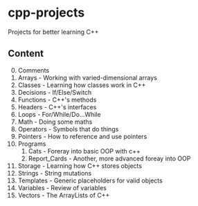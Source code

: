 # cpp-projects
Projects for better learning C++

## Content
0. Comments
1. Arrays - Working with varied-dimensional arrays
2. Classes - Learning how classes work in C++
3. Decisions - If/Else/Switch
4. Functions - C++'s methods
5. Headers - C++'s interfaces
7. Loops - For/While/Do...While
8. Math - Doing some maths
9. Operators - Symbols that do things
10. Pointers - How to reference and use pointers
11. Programs
	1. Cats - Foreray into basic OOP with c++
	2. Report_Cards - Another, more advanced foreay into OOP
12. Storage - Learning how C++ stores objects
13. Strings - String mutations
14. Templates - Generic placeholders for valid objects
15. Variables - Review of variables
16. Vectors - The ArrayLists of C++
